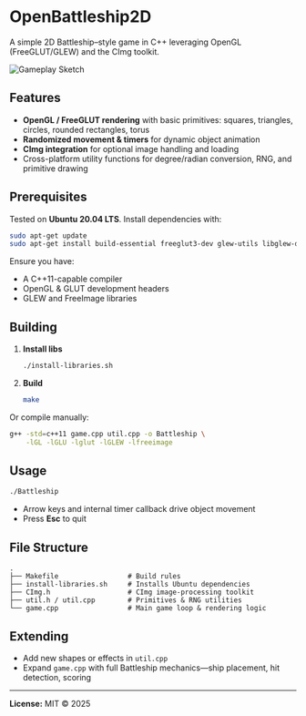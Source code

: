 # OpenBattleship2D

A simple 2D Battleship–style game in C++ leveraging OpenGL (FreeGLUT/GLEW) and the CImg toolkit.

![Gameplay Sketch](screenshot.png)

## Features

* **OpenGL / FreeGLUT rendering** with basic primitives: squares, triangles, circles, rounded rectangles, torus
* **Randomized movement & timers** for dynamic object animation
* **CImg integration** for optional image handling and loading
* Cross-platform utility functions for degree/radian conversion, RNG, and primitive drawing

## Prerequisites

Tested on **Ubuntu 20.04 LTS**. Install dependencies with:

```bash
sudo apt-get update
sudo apt-get install build-essential freeglut3-dev glew-utils libglew-dev libfreeimage-dev
```

Ensure you have:

* A C++11-capable compiler
* OpenGL & GLUT development headers
* GLEW and FreeImage libraries

## Building

1. **Install libs**

   ```bash
   ./install-libraries.sh
   ```

2. **Build**

   ```bash
   make
   ```

Or compile manually:

```bash
g++ -std=c++11 game.cpp util.cpp -o Battleship \
    -lGL -lGLU -lglut -lGLEW -lfreeimage
```

## Usage

```bash
./Battleship
```

* Arrow keys and internal timer callback drive object movement
* Press **Esc** to quit

## File Structure

```
.
├── Makefile                 # Build rules
├── install-libraries.sh     # Installs Ubuntu dependencies
├── CImg.h                   # CImg image-processing toolkit
├── util.h / util.cpp        # Primitives & RNG utilities
└── game.cpp                 # Main game loop & rendering logic
```

## Extending

* Add new shapes or effects in `util.cpp`
* Expand `game.cpp` with full Battleship mechanics—ship placement, hit detection, scoring

---

**License:** MIT © 2025
